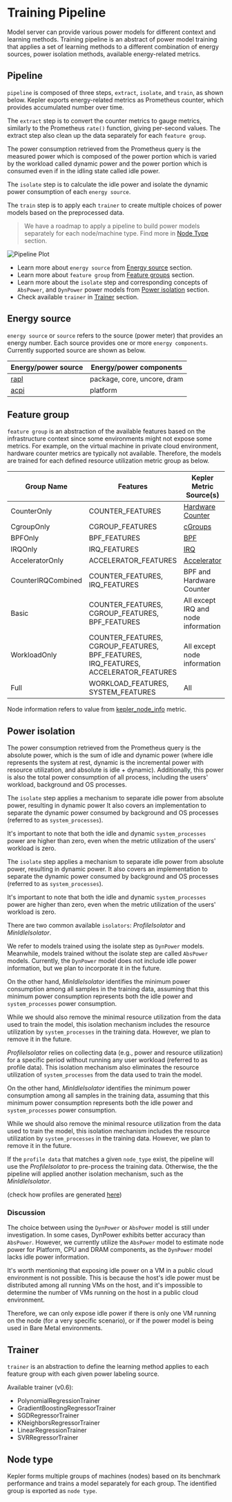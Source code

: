 # Training Pipeline

Model server can provide various power models for different context and learning methods. Training pipeline is an abstract of power model training that applies a set of learning methods to a different combination of energy sources, power isolation methods, available energy-related metrics.

## Pipeline

`pipeline` is composed of three steps, `extract`, `isolate`, and `train`, as shown below. Kepler exports energy-related metrics as Prometheus counter, which provides accumulated number over time.

The `extract` step is to convert the counter metrics to gauge metrics, similarly to the Prometheus `rate()` function, giving per-second values. The extract step also clean up the data separately for each `feature group`.

The power consumption retrieved from the Prometheus query is the measured power which is composed of the power portion which is varied by the workload called dynamic power and the power portion which is consumed even if in the idling state called idle power.

The `isolate` step is to calculate the idle power and isolate the dynamic power consumption of each `energy source`.

The `train` step is to apply each `trainer` to create multiple choices of power models based on the preprocessed data.

> We have a roadmap to apply a pipeline to build power models separately for each node/machine type. Find more in [Node Type](#node-type) section.

![Pipeline Plot](../fig/pipeline_plot.png)

- Learn more about `energy source` from [Energy source](#energy-source) section.
- Learn more about `feature group` from [Feature groups](#feature-group) section.
- Learn more about the `isolate` step and corresponding concepts of `AbsPower`, and `DynPower` power models from [Power isolation](#power-isolation) section.
- Check available `trainer` in [Trainer](#trainer) section.

## Energy source

`energy source` or `source` refers to the source (power meter) that provides an energy number. Each
source provides one or more `energy components`. Currently supported source are shown as below.

Energy/power source|Energy/power components
---|---
[rapl](../design/kepler-energy-sources.md#rapl---running-average-power-limit)|package, core, uncore, dram
[acpi](../design/kepler-energy-sources.md#using-kernel-driver-xgene-hwmon)|platform

## Feature group

`feature group` is an abstraction of the available features based on the infrastructure context since
some environments might not expose some metrics. For example, on the virtual machine in private cloud
environment, hardware counter metrics are typically not available. Therefore, the models are trained
for each defined resource utilization metric group as below.

Group Name|Features|Kepler Metric Source(s)
---|---|---
CounterOnly|COUNTER_FEATURES|[Hardware Counter](../design/metrics.md#hardware-counter-metrics)
CgroupOnly|CGROUP_FEATURES|[cGroups](../design/metrics.md#cgroups-metrics)
BPFOnly|BPF_FEATURES|[BPF](../design/metrics.md#base-metric)
IRQOnly|IRQ_FEATURES|[IRQ](../design/metrics.md#irq-metrics)
AcceleratorOnly|ACCELERATOR_FEATURES|[Accelerator](../design/metrics.md#Accelerator-metrics)
CounterIRQCombined|COUNTER_FEATURES, IRQ_FEATURES|BPF and Hardware Counter
Basic|COUNTER_FEATURES, CGROUP_FEATURES, BPF_FEATURES|All except IRQ and node information
WorkloadOnly|COUNTER_FEATURES, CGROUP_FEATURES, BPF_FEATURES, IRQ_FEATURES, ACCELERATOR_FEATURES|All except node information
Full|WORKLOAD_FEATURES, SYSTEM_FEATURES|All

Node information refers to value from [kepler_node_info](../design/metrics.md#kepler-metrics-for-node-information)
metric.

## Power isolation

The power consumption retrieved from the Prometheus query is the absolute power, which is the sum of idle and dynamic power (where idle represents the system at rest, dynamic is the incremental power with resource utilization, and absolute is idle + dynamic). Additionally, this power is also the total power consumption of all process, including the users' workload, background and OS processes.

The `isolate` step applies a mechanism to separate idle power from absolute power, resulting in dynamic power  It also covers an implementation to separate the dynamic power consumed by background and OS processes (referred to as `system_processes`).

It's important to note that both the idle and dynamic `system_processes` power are higher than zero, even when the metric utilization of the users' workload is zero.

The `isolate` step applies a mechanism to separate idle power from absolute power, resulting in
dynamic power. It also covers an implementation to separate the dynamic power consumed by background
and OS processes (referred to as `system_processes`).

It's important to note that both the idle and dynamic `system_processes` power are higher than
zero, even when the metric utilization of the users' workload is zero.

There are two common available `isolators`: *ProfileIsolator* and *MinIdleIsolator*.

We refer to models trained using the isolate step as `DynPower` models. Meanwhile, models
trained without the isolate step are called `AbsPower` models. Currently, the `DynPower` model
does not include idle power information, but we plan to incorporate it in the future.

On the other hand, *MinIdleIsolator* identifies the minimum power consumption among all samples in the training data, assuming that this minimum power consumption represents both the idle power and `system_processes` power consumption.

While we should also remove the minimal resource utilization from the data used to train the model, this isolation mechanism includes the resource utilization by `system_processes` in the training data. However, we plan to remove it in the future.

*ProfileIsolator* relies on collecting data (e.g., power and resource utilization) for a
specific period without running any user workload (referred to as profile data). This
isolation mechanism also eliminates the resource utilization of `system_processes` from
the data used to train the model.

On the other hand, *MinIdleIsolator* identifies the minimum power consumption among all
samples in the training data, assuming that this minimum power consumption represents both
the idle power and `system_processes` power consumption.

While we should also remove the minimal resource utilization from the data used to train the
model, this isolation mechanism includes the resource utilization by `system_processes` in the
training data. However, we plan to remove it in the future.

If the `profile data` that matches a given `node_type` exist, the pipeline will use the
*ProfileIsolator* to pre-process the training data. Otherwise, the the pipeline will applied
another isolation mechanism, such as the *MinIdleIsolator*.

(check how profiles are generated [here](./node_profile.md))

### Discussion

The choice between using the `DynPower` or `AbsPower` model is still under investigation. In some cases, DynPower exhibits better accuracy than `AbsPower`. However, we currently utilize the `AbsPower` model to estimate node power for Platform, CPU and DRAM components, as the `DynPower` model lacks idle power information.

It's worth mentioning that exposing idle power on a VM in a public cloud environment is not possible. This is because the host's idle power must be distributed among all running VMs on the host, and it's impossible to determine the number of VMs running on the host in a public cloud environment.

Therefore, we can only expose idle power if there is only one VM running on the node (for a very specific scenario), or if the power model is being used in Bare Metal environments.

## Trainer

`trainer` is an abstraction to define the learning method applies to each feature group with each given power labeling source.

Available trainer (v0.6):

- PolynomialRegressionTrainer
- GradientBoostingRegressorTrainer
- SGDRegressorTrainer
- KNeighborsRegressorTrainer
- LinearRegressionTrainer
- SVRRegressorTrainer

## Node type

Kepler forms multiple groups of machines (nodes) based on its benchmark performance and trains a model separately for each group. The identified group is exported as `node type`.

